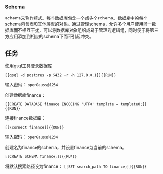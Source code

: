 ### Schema

schema又称作模式。每个数据库包含一个或多个schema。数据库中的每个schema包含表和其他类型的对象。通过管理schema，允许多个用户使用同一数据库而不相互干扰，可以将数据库对象组织成易于管理的逻辑组，同时便于将第三方应用添加到相应的schema下而不引起冲突。


## 任务

使用gsql工具登录数据库：

`[[gsql -d postgres -p 5432 -r -h 127.0.0.1]]{{RUN}}`

输入密码：
`openGauss@1234`

创建数据库finance：

`[[CREATE DATABASE finance ENCODING 'UTF8' template = template0;]]{{RUN}}`

连接finance数据库：

`[[\connect finance]]{{RUN}}`

输入密码：
`openGauss@1234`

创建名为finance的schema，并设置finance为当前的schema。

`[[CREATE SCHEMA finance;]]{{RUN}}`

将默认搜索路径设为finance：
`[[SET search_path TO finance;]]{{RUN}}`

